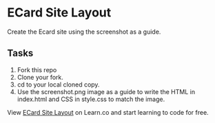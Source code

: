

# ECard Site Layout

Create the Ecard site using the screenshot as a guide.

## Tasks

1. Fork this repo
2. Clone your fork.
3. cd to your local cloned copy.
4. Use the screenshot.png image as a guide to write the HTML in index.html and CSS in style.css to match the image.

<p data-visibility='hidden'>View <a href='https://learn.co/lessons/ecard-site-layout' title='ECard Site Layout'>ECard Site Layout</a> on Learn.co and start learning to code for free.</p>
